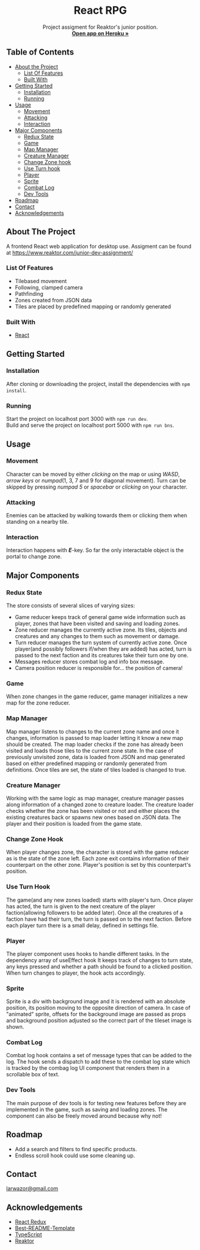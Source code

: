   <h1 align="center">React RPG</h1>
  <p align="center">
    Project assigment for Reaktor's junior position.
    <br />
    <a href="https://warehouse-listing.herokuapp.com/" target="_blank"><strong>Open app on Heroku »</strong></a>
  </p>
  
## Table of Contents

* [About the Project](#about-the-project)
  * [List Of Features](#list-of-features)
  * [Built With](#built-with)
* [Getting Started](#getting-started)
  * [Installation](#installation)
  * [Running](#running)
* [Usage](#usage)
  * [Movement](#movement)
  * [Attacking](#attacking)
  * [Interaction](#interaction)
* [Major Components](#major-components)
  * [Redux State](#redux-state)
  * [Game](#game)
  * [Map Manager](#map-manager)
  * [Creature Manager](#creature-manager)
  * [Change Zone hook](#change-zone-hook)
  * [Use Turn hook](#use-turn-hook)
  * [Player](#player)
  * [Sprite](#sprite)
  * [Combat Log](#combat-log)
  * [Dev Tools](#dev-tools)
* [Roadmap](#roadmap)
* [Contact](#contact)
* [Acknowledgements](#acknowledgements)

## About The Project

A frontend React web application for desktop use. Assigment can be found at <a href="https://www.reaktor.com/junior-dev-assignment/" target="_blank">https://www.reaktor.com/junior-dev-assignment/</a>

### List Of Features

* Tilebased movement
* Following, clamped camera
* Pathfinding
* Zones created from JSON data
* Tiles are placed by predefined mapping or randomly generated

### Built With

* [React](https://reactjs.org)

## Getting Started

### Installation

After cloning or downloading the project, install the dependencies with `npm install`.

### Running

Start the project on localhost port 3000 with `npm run dev`.  
Build and serve the project on localhost port 5000 with `npm run bns`.

## Usage

### Movement

Character can be moved by either _clicking_ on the map or using _WASD_, _arrow keys_ or _numpad_(1, 3, 7 and 9 for diagonal movement).
Turn can be skipped by pressing _numpad 5_ or _spacebar_ or _clicking_ on your character.

### Attacking

Enemies can be attacked by walking towards them or clicking them when standing on a nearby tile.

### Interaction

Interaction happens with **_E_**-key. So far the only interactable object is the portal to change zone.

## Major Components

### Redux State

The store consists of several slices of varying sizes:
* Game reducer keeps track of general game wide information such as player, zones that have been visited and saving and loading zones.
* Zone reducer manages the currently active zone. Its tiles, objects and creatures and any changes to them such as movement or damage.
* Turn reducer manages the turn system of currently active zone. Once player(and possibly followers if/when they are added) has acted, turn is passed to the next       faction and its creatures take their turn one by one.
* Messages reducer stores combat log and info box message.
* Camera position reducer is responsible for... the position of camera!

### Game

When zone changes in the game reducer, game manager initializes a new map for the zone reducer.

### Map Manager

Map manager listens to changes to the current zone name and once it changes, information is passed to map loader letting it know a new map should be created. The map loader checks if the zone has already been visited and loads those tiles to the current zone state. In the case of previously unvisited zone, data is loaded from JSON and map generated based on either predefined mapping or randomly generated from definitions. Once tiles are set, the state of tiles loaded is changed to true.

### Creature Manager

Working with the same logic as map manager, creature manager passes along information of a changed zone to creature loader. The creature loader checks whether the zone has been visited or not and either places the existing creatures back or spawns new ones based on JSON data. The player and their position is loaded from the game state.

### Change Zone Hook

When player changes zone, the character is stored with the game reducer as is the state of the zone left. Each zone exit contains information of their counterpart on the other zone. Player's position is set by this counterpart's position.

### Use Turn Hook

The game(and any new zones loaded) starts with player's turn. Once player has acted, the turn is given to the next creature of the player faction(allowing followers to be added later). Once all the creatures of a faction have had their turn, the turn is passed on to the next faction. Before each player turn there is a small delay, defined in settings file.

### Player

The player component uses hooks to handle different tasks. In the dependency array of useEffect hook It keeps track of changes to turn state, any keys pressed and whether a path should be found to a clicked position. When turn changes to player, the hook acts accordingly.

### Sprite

Sprite is a div with background image and it is rendered with an absolute position, its position moving to the opposite direction of camera. In case of "animated" sprite, offsets for the background image are passed as props and background position adjusted so the correct part of the tileset image is shown.

### Combat Log

Combat log hook contains a set of message types that can be added to the log. The hook sends a dispatch to add these to the combat log state which is tracked by the combag log UI component that renders them in a scrollable box of text.

### Dev Tools

The main purpose of dev tools is for testing new features before they are implemented in the game, such as saving and loading zones. The component can also be freely moved around because why not!

## Roadmap

* Add a search and filters to find specific products.
* Endless scroll hook could use some cleaning up.

## Contact

larwazor@gmail.com

## Acknowledgements
* [React Redux](https://react-redux.js.org/)
* [Best-README-Template](https://github.com/othneildrew/Best-README-Template)
* [TypeScript](https://www.typescriptlang.org/)
* [Reaktor](https://www.reaktor.com/)
